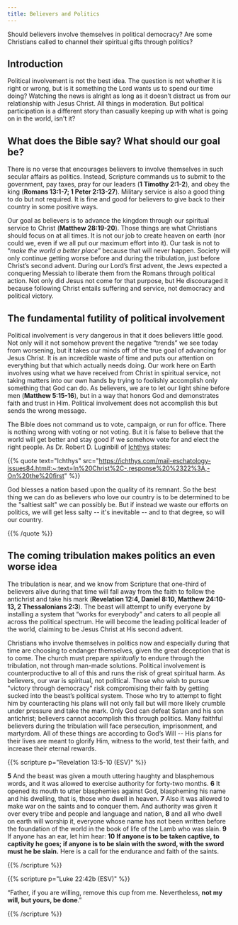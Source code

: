 ```yaml
---
title: Believers and Politics
---
```


Should believers involve themselves in political democracy? Are some Christians called to channel their spiritual gifts through politics?

## Introduction

Political involvement is not the best idea. The question is not whether it is right or wrong, but is it something the Lord wants us to spend our time doing? Watching the news is alright as long as it doesn’t distract us from our relationship with Jesus Christ. All things in moderation. But political participation is a different story than casually keeping up with what is going on in the world, isn't it?

## What does the Bible say? What should our goal be?

There is no verse that encourages believers to involve themselves in such secular affairs as politics. Instead, Scripture commands us to submit to the government, pay taxes, pray for our leaders (**1 Timothy 2:1-2**), and obey the king (**Romans 13:1-7; 1 Peter 2:13-27**). Military service is also a good thing to do but not required. It is fine and good for believers to give back to their country in some positive ways. 

Our goal as believers is to advance the kingdom through our spiritual service to Christ (**Matthew 28:19-20**). Those things are what Christians should focus on at all times. It is not our job to create heaven on earth (nor could we, even if we all put our maximum effort into it). Our task is not to “*make the world a better place*” because that will never happen. Society will only continue getting worse before and during the tribulation, just before Christ’s second advent. During our Lord’s first advent, the Jews expected a conquering Messiah to liberate them from the Romans through political action. Not only did Jesus not come for that purpose, but He discouraged it because following Christ entails suffering and service, not democracy and political victory.

## The fundamental futility of political involvement

Political involvement is very dangerous in that it does believers little good. Not only will it not somehow prevent the negative “trends” we see today from worsening, but it takes our minds off of the true goal of advancing for Jesus Christ. It is an incredible waste of time and puts our attention on everything but that which actually needs doing. Our work here on Earth involves using what we have received from Christ in spiritual service, not taking matters into our own hands by trying to foolishly accomplish only something that God can do. As believers, we are to let our light shine before men (**Matthew 5:15-16**), but in a way that honors God and demonstrates faith and trust in Him. Political involvement does not accomplish this but sends the wrong message.

The Bible does not command us to vote, campaign, or run for office. There is nothing wrong with voting or not voting. But it is false to believe that the world will get better and stay good if we somehow vote for and elect the right people. As Dr. Robert D. Luginbill of [Ichthys](https://ichthys.com) states:

{{% quote text="Ichthys" src="https://ichthys.com/mail-eschatology-issues84.htm#:~:text=In%20Christ%2C-,response%20%2322%3A,-On%20the%20first" %}}

 God blesses a nation based upon the quality of its remnant. So the best thing we can do as believers who love our country is to be determined to be the "saltiest salt" we can possibly be. But if instead we waste our efforts on politics, we will get less salty -- it's inevitable -- and to that degree, so will our country.

 {{% /quote %}}

## The coming tribulation makes politics an even worse idea

The tribulation is near, and we know from Scripture that one-third of believers alive during that time will fall away from the faith to follow the antichrist and take his mark (**Revelation 12:4, Daniel 8:10, Matthew 24:10-13, 2 Thessalonians 2:3**). The beast will attempt to unify everyone by installing a system that “works for everybody” and caters to all people all across the political spectrum. He will become the leading political leader of the world, claiming to be Jesus Christ at His second advent.

Christians who involve themselves in politics now and especially during that time are choosing to endanger themselves, given the great deception that is to come. The church must prepare *spiritually* to endure through the tribulation, not through man-made solutions. Political involvement is counterproductive to all of this and runs the risk of great spiritual harm. As believers, our war is spiritual, not political. Those who wish to pursue "victory through democracy" risk compromising their faith by getting sucked into the beast’s political system. Those who try to attempt to fight him by counteracting his plans will not only fail but will more likely crumble under pressure and take the mark. Only God can defeat Satan and his son antichrist; believers cannot accomplish this through politics. Many faithful believers during the tribulation will face persecution, imprisonment, and martyrdom. All of these things are according to God’s Will -- His plans for their lives are meant to glorify Him, witness to the world, test their faith, and increase their eternal rewards.

{{% scripture p="Revelation 13:5-10 (ESV)" %}} 

**5** And the beast was given a mouth uttering haughty and blasphemous words, and it was allowed to exercise authority for forty-two months. **6** It opened its mouth to utter blasphemies against God, blaspheming his name and his dwelling, that is, those who dwell in heaven. **7** Also it was allowed to make war on the saints and to conquer them. And authority was given it over every tribe and people and language and nation, **8** and all who dwell on earth will worship it, everyone whose name has not been written before the foundation of the world in the book of life of the Lamb who was slain. **9** If anyone has an ear, let him hear: **10** **If anyone is to be taken captive, to captivity he goes; if anyone is to be slain with the sword, with the sword must he be slain.** Here is a call for the endurance and faith of the saints.                      

{{% /scripture %}} 

{{% scripture p="Luke 22:42b (ESV)" %}} 

 “Father, if you are willing, remove this cup from me. Nevertheless, **not my will, but yours, be done**.”                                                        

{{% /scripture %}} 

